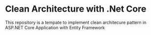 # Clean Architecture with .Net Core 

This repository is a tempate to implement clean architecure pattern in ASP.NET Core Application with Entity Framework


